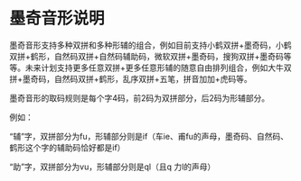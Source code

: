 # 墨奇音形说明

墨奇音形支持多种双拼和多种形辅的组合，例如目前支持小鹤双拼+墨奇码，小鹤双拼+鹤形，自然码双拼+自然码辅助码，微软双拼+墨奇码，搜狗双拼+墨奇码等等。未来计划支持更多任意双拼+更多任意形辅的随意自由排列组合，例如大牛双拼+墨奇码，自然码双拼+鹤形，乱序双拼+五笔，拼音加加+虎码等。

墨奇音形的取码规则是每个字4码，前2码为双拼部分，后2码为形辅部分。

例如：

“辅”字，双拼部分为fu，形辅部分则是if（车ie、甫fu的声母，墨奇码、自然码、鹤形这个字的辅助码恰好都是if）

“助”字，双拼部分为vu，形辅部分则是ql（且q 力l的声母）
